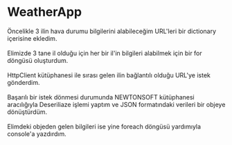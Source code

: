 # WeatherApp

<p align="left">Öncelikle 3 ilin hava durumu bilgilerini alabileceğim URL'leri bir dictionary içerisine ekledim. <br><br>Elimizde 3 tane il olduğu için her bir il'in bilgileri alabilmek için bir for döngüsü oluşturdum.<br><br>HttpClient kütüphanesi ile sırası gelen ilin bağlantılı olduğu URL'ye istek gönderdim.<br><br>Başarılı bir istek dönmesi durumunda  NEWTONSOFT kütüphanesi aracılığıyla Deseriliaze işlemi yaptım ve JSON formatındaki verileri bir objeye dönüştürdüm.<br><br>Elimdeki objeden gelen bilgileri ise yine foreach döngüsü yardımıyla console'a yazdırdım.</p>

###

###
